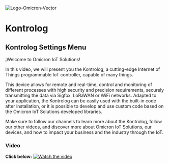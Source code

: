 ![Logo-Omicron-Vector](https://github.com/Omicron-IoT-Solutions/Kontrolog/assets/141452095/6a6bdb70-bfff-41b6-8576-7ef9ffa912dd)

# Kontrolog
## Kontrolog Settings Menu

¡Welcome to Omicron IoT Solutions!

In this video, we will present you the Kontrolog, a cutting-edge Internet of Things programmable IoT controller, capable of many things.

This device allows for remote and real-time, control and monitoring of different processes with high security and precision requirements, securely transmitting the data via Sigfox, LoRaWAN or WiFi networks. Adapted to your application, the Kontrolog can be easily used with the built-in code after installation, or it is possible to develop and use custom code based on the Omicron IoT Solutions developed libraries.

Make sure to follow our channels to learn more about the Kontrolog, follow our other videos, and discover more about Omicron IoT Solutions, our devices, and how to impact your business and the industry through the IoT.

### Video
**Click below:**
[![Watch the video](https://img.youtube.com/vi/GMHVvcZ5j74/maxresdefault.jpg)](https://www.youtube.com/watch?v=GMHVvcZ5j74)
